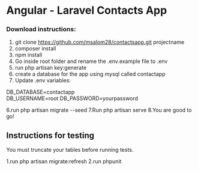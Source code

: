# Angular - Laravel Contacts App

### Download instructions:

1. git clone https://github.com/msalom28/contactsapp.git projectname
2. composer install
3. npm install
4. Go inside root folder and rename the .env.example file to .env 
5. run php artisan key:generate
6. create a database for the app using mysql called contactapp
5. Update .env variables:

DB_DATABASE=contactapp		
DB_USERNAME=root
DB_PASSWORD=yourpassword

6.run php artisan migrate --seed
7.Run php artisan serve
8.You are good to go!

## Instructions for testing

You must truncate your tables before running tests. 

1.run php artisan migrate:refresh
2.run phpunit
